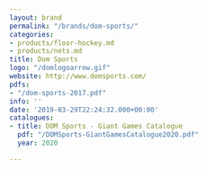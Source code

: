 ```yaml
---
layout: brand
permalink: "/brands/dom-sports/"
categories:
- products/floor-hockey.md
- products/nets.md
title: Dom Sports
logo: "/domlogoarrow.gif"
website: http://www.domsports.com/
pdfs:
- "/dom-sports-2017.pdf"
info: ''
date: '2019-03-29T22:24:32.000+00:00'
catalogues:
- title: DOM Sports - Giant Games Catalogue
  pdf: "/DOMSports-GiantGamesCatalogue2020.pdf"
  year: 2020

---
```

